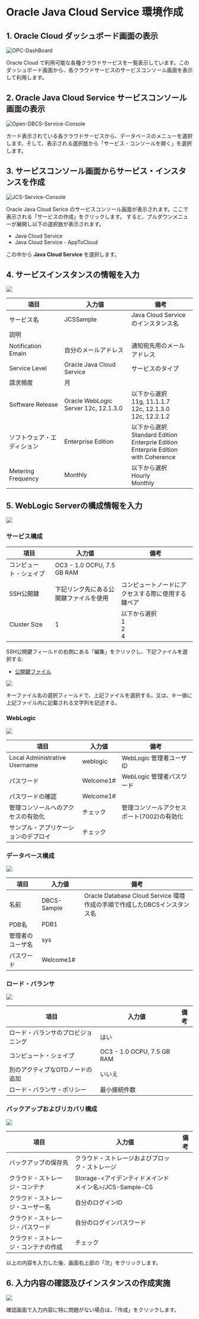 # Oracle Java Cloud Service 環境作成

## 1. Oracle Cloud ダッシュボード画面の表示

![OPC-DashBoard](../images/dashboard.png)

Oracle Cloud で利用可能な各種クラウドサービスを一覧表示しています。このダッシュボード画面から、各クラウドサービスのサービスコンソール画面を表示して利用します。

## 2. Oracle Java Cloud Service サービスコンソール画面の表示

![Open-DBCS-Service-Console](images/open-jcs-console.png)

カード表示されている各クラウドサービスから、データベースのメニューを選択します。そして、表示される選択肢から「サービス・コンソールを開く」を選択します。

<div style="page-break-before:always"></div>

## 3. サービスコンソール画面からサービス・インスタンスを作成

![JCS-Service-Console](images/jcs-service-console.png)

Oracle Java Cloud Serice のサービスコンソール画面が表示されます。ここで表示される「サービスの作成」をクリックします。
すると、プルダウンメニューが展開し以下の選択肢が表示されます。

- Java Cloud Service
- Java Cloud Service - AppToCloud

この中から **Java Cloud Service** を選択します。

<div style="page-break-before:always"></div> 

## 4. サービスインスタンスの情報を入力

![](images/create-jcs.png)

|項目|入力値|備考|
|---|------|---|
|サービス名|JCSSample|Java Cloud Service のインスタンス名|
|説明|||
|Notification Emain|自分のメールアドレス|通知宛先用のメールアドレス|
|Service Level|Oracle Java Cloud Service|サービスのタイプ|
|請求頻度|月||
|Software Release|Oracle WebLogic Server 12c, 12.1.3.0|以下から選択<br>11g, 11.1.1.7<br>12c, 12.1.3.0<br>12c, 12.2.1.2|
|ソフトウェア・エディション|Enterprise Edition|以下から選択<br>Standard Edition<br>Enterprie Edition<br>Enterprie Edition with Coherence|
|Metering Frequency|Monthly|以下から選択<br>Hourly<br>Monthly|

<div style="page-break-before:always"></div> 

## 5. WebLogic Serverの構成情報を入力

![](images/create-jcs-detail1.png)

### サービス構成

|項目|入力値|備考|
|---|------|---|
|コンピュート・シェイプ|OC3 - 1.0 OCPU, 7.5 GB RAM||
|SSH公開鍵|下記リンク先にある公開鍵ファイルを使用|コンピュートノードにアクセスする際に使用する鍵ペア|
|Cluster Size|1|以下から選択<br>1<br>2<br>4|

<div style="page-break-before:always"></div> 


SSH公開鍵フィールドの右側にある「編集」をクリックし、下記ファイルを選択する:

- [公開鍵ファイル](../resources/ssh-key/labkey.pub)

![](images/create-jcs-detail2.png)

キーファイル名の選択フィールドで、上記ファイルを選択する。又は、キー値に上記ファイル内に記載される文字列を記述する。

### WebLogic

![](images/create-jcs-detail3.png)

|項目|入力値|備考|
|---|------|---|
|Local Administrative Username|weblogic|WebLogic 管理者ユーザID|
|パスワード|Welcome1#|WebLogic 管理者パスワード|
|パスワードの確認|Welcome1#||
|管理コンソールへのアクセスの有効化|チェック|管理コンソールアクセスポート(7002)の有効化|
|サンプル・アプリケーションのデプロイ|チェック||

### データベース構成

![](images/create-jcs-detail4.png)

|項目|入力値|備考|
|---|------|---|
|名前|DBCS-Sample|Oracle Database Cloud Service 環境作成の手順で作成したDBCSインスタンス名|
|PDB名|PDB1||
|管理者のユーザ名|sys||
|パスワード|Welcome1#||

<div style="page-break-before:always"></div> 

### ロード・バランサ

![](images/create-jcs-detail5.png)

|項目|入力値|備考|
|---|------|---|
|ロード・バランサのプロビジョニング|はい||
|コンピュート・シェイプ|OC3 - 1.0 OCPU, 7.5 GB RAM||
|別のアクティブなOTDノードの追加|いいえ||
|ロード・バランサ・ポリシー|最小接続件数||

<div style="page-break-before:always"></div> 

### バックアップおよびリカバリ構成

![](images/create-jcs-detail6.png)

|項目|入力値|備考|
|---|------|---|
|バックアップの保存先|クラウド・ストレージおよびブロック・ストレージ||
|クラウド・ストレージ・コンテナ|Storage-<アイデンティドメインドメイン名>/JCS-Sample-CS||
|クラウド・ストレージ・ユーザー名|自分のログインID||
|クラウド・ストレージ・パスワード|自分のログインパスワード||
|クラウド・ストレージ・コンテナの作成|チェック||

以上の内容を入力した後、画面右上部の「次」をクリックします。

<div style="page-break-before:always"></div> 

## 6. 入力内容の確認及びインスタンスの作成実施

![](images/confirmation.png)

確認画面で入力内容に特に問題がない場合は、「作成」をクリックします。